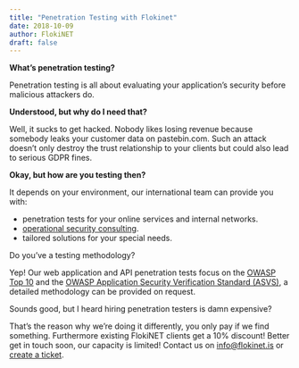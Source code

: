 ```yaml
---
title: "Penetration Testing with Flokinet"
date: 2018-10-09
author: FlokiNET
draft: false
---
```


**What’s penetration testing?**

Penetration testing is all about evaluating your application’s security before malicious attackers do.

**Understood, but why do I need that?**

Well, it sucks to get hacked. Nobody likes losing revenue because somebody leaks your customer data on pastebin.com. Such an attack doesn’t only destroy the trust relationship to your clients but could also lead to serious GDPR fines.

**Okay, but how are you testing then?**

It depends on your environment, our international team can provide you with:

* penetration tests for your online services and internal networks.
* [operational security consulting](https://flokinet.is/opsec-consulting.php).
* tailored solutions for your special needs.

Do you’ve a testing methodology?

Yep! Our web application and API penetration tests focus on the [OWASP Top 10](https://www.owasp.org/index.php/Category:OWASP_Top_Ten_Project) and the [OWASP Application Security Verification Standard (ASVS)](https://www.owasp.org/index.php/Category:OWASP_Application_Security_Verification_Standard_Project), a detailed methodology can be provided on request.

Sounds good, but I heard hiring penetration testers is damn expensive?

That’s the reason why we’re doing it differently, you only pay if we find something. Furthermore existing FlokiNET clients get a 10% discount! Better get in touch soon, our capacity is limited! Contact us on info@flokinet.is or [create a ticket](https://billing.flokinet.is/submitticket.php?step=2&deptid=1).
